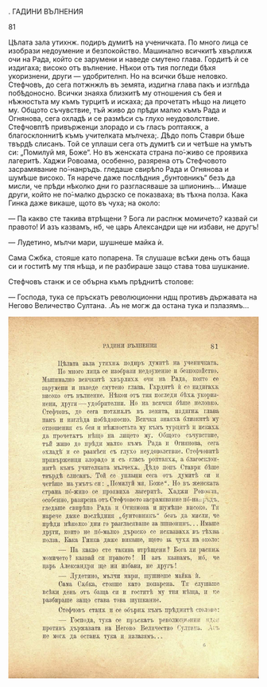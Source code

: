 ﻿. ГАДИНИ ВЪЛНЕНИЯ

81

Цѣлата зала утихнж. подиръ думитѣ на ученичката. По много лица се изобрази недоумение и безпокойство. Машинално всичкитѣ хвърлихѫ очи на Рада, който се зарумени и наведе смутено глава. Гордитѣ ѝ се издигаха; високо отъ вълнение. Нѣкои отъ тия погледи бѣхя укоризнени, други — удобрителнп. Но на всички бѣше неловко. Стефчовъ, до сега потжнжлъ въ земята, издигна глава пакъ и изглѣда побѣдоносно. Всички знаяха близкитѣ му отношения съ бея и нѣжностьта му къмъ турцитѣ и искаха; да прочетатъ нѣщо на лицето му. Общото съчувствие, тъй живо до прѣди малко къмъ Рада и Огнянова, сега охладѣ и се размѣси съ глухо неудоволствие. Стефчовптѣ привърженци злорадо и съ гласъ роптаяхж, а благосклоннитѣ къмъ учителката мълчеха;. Дѣдо попъ Ставри бѣше твърдѣ слисанъ. Той се уплаши сега отъ думитѣ си и четѣше на умътъ си: „Помилуй мя, Боже“. Но въ женската страна по́-живо се проявиха лагеритѣ. Хаджи Ровоама, особенно, разярена отъ Стефчовото засрамявание по́-нанръдъ. гледаше свирѣпо Рада и Огнянова и шумѣше високо. Тя нарече даже послѣдния „бунтовникъ“ безъ да мисли, че прѣди нѣколко дни го разгласяваше за шпионинъ... Имаше други, който не по́-малко дързско се показваха; въ тѣхна полза. Кака Гинка даже викаше, щото въ чуха; на около:

— Па какво сте такива втрѣщени ? Бога ли распнж момичето? казвай си правото! И азъ казвамъ, нб, че царь Александри ще ни избави, не другъ!

— Лудетино, мълчи мари, шушнеше майка ѝ.

Сама Сжбка, стояше като попарена. Тя слушаше всѣки день отъ баща си и гоститѣ му тпя нѣща, и пе разбираше защо става това шушкание.

Стефчовъ станж и се обърна къмъ прѣднитѣ столове:

— Господа, тука се пръскатъ революционни ндщ противъ държавата на Негово Величество Султана. .Аъ не могж да остана тука и пзлазямъ...

![original](../images/096.jpg)

